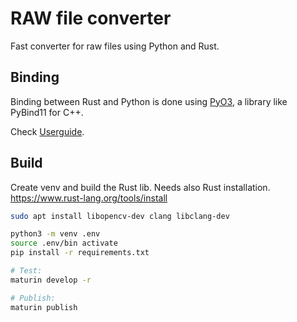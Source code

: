 # RAW file converter

Fast converter for raw files using Python and Rust.

## Binding

Binding between Rust and Python is done using [PyO3](https://github.com/PyO3/pyo3), a library like PyBind11 for C++.

Check [Userguide](https://pyo3.rs/).

## Build

Create venv and build the Rust lib. Needs also Rust installation. https://www.rust-lang.org/tools/install

```bash
sudo apt install libopencv-dev clang libclang-dev

python3 -m venv .env
source .env/bin activate
pip install -r requirements.txt

# Test:
maturin develop -r

# Publish:
maturin publish
```

